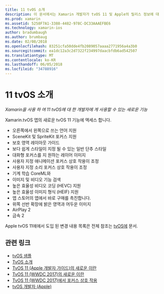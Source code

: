 ```yaml
---
title: 11 tvOS 소개
description: 이 문서에서는 Xamarin 개발자가 tvOS 11 및 Apple의 릴리스 정보에 대 한 링크에서 사용할 수 있는 새로운 기능의 간략 한 개요를 제공 합니다.
ms.prod: xamarin
ms.assetid: 5258F7A1-3388-4482-978C-DC33AAAEFBE6
ms.technology: xamarin-ios
author: bradumbaugh
ms.author: brumbaug
ms.date: 02/08/2018
ms.openlocfilehash: 83251cfa50dde4fb2089057aaaa2771956a4a3b0
ms.sourcegitcommit: ea1dc12a3c2d7322f234997daacbfdb6ad542507
ms.translationtype: MT
ms.contentlocale: ko-KR
ms.lasthandoff: 06/05/2018
ms.locfileid: "34788916"
---
```

# <a name="introduction-to-tvos-11"></a>11 tvOS 소개

_Xamarin을 사용 하 여 11 tvOS에 대 한 개발자에 게 사용할 수 있는 새로운 기능_

Xamarin.tvOS 앱의 새로운 tvOS 11 기능에 액세스 합니다.

- 오른쪽에서 왼쪽으로 쓰는 언어 지원 
- SceneKit 및 SpriteKit 포커스 지원
- 보호 영역 레이아웃 가이드 
- 보다 쉽게 스타일이 지정 될 수 있는 일반 단추 스타일
- 대화형 포커스를 지 원하는 레이어 이미지
- 사용자 지정 애니메이션 포커스 상호 작용이 조정
- 사용자 지정 소리 포커스 상호 작용이 조정
- 기계 학습 CoreML와
- 이미지 및 비디오 기능 검색
- 높은 효율성 비디오 코딩 (HEVC) 지원
- 높은 효율성 이미지 형식 (HEIF) 지원
- 앱 스토어의 앱에서 바로 구매를 촉진합니다.
- 위쪽 선반 확장에 밝은 영역과 어두운 이미지
- AirPlay 2
- 금속 2

Apple tvOS 11에에서 도입 된 변경 내용 목록은 전체 참조는 [tvOS에](https://developer.apple.com/library/content/releasenotes/General/WhatsNewinTVOS/Articles/tvOS_11_0.html) 문서.

## <a name="related-links"></a>관련 링크

- [tvOS 샘플](https://developer.xamarin.com/samples/tvos/all/)
- [TvOS 소개](~/ios/tvos/index.md)
- [TvOS 11 (Apple 개발자 가이드)의 새로운 이란](https://developer.apple.com/library/content/releasenotes/General/WhatsNewinTVOS/Articles/tvOS_11_0.html)
- [TvOS 11 (WWDC 2017)의 새로운 이란](https://developer.apple.com/videos/play/wwdc2017/209/)
- [TvOS 11 (WWDC 2017)에서 포커스 상호 작용](https://developer.apple.com/videos/play/wwdc2017/224/)
- [tvOS 개발자 (Apple)](https://developer.apple.com/tvos/)
